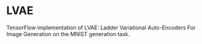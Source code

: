 # LVAE
TensorFlow implementation of LVAE: Ladder Variational Auto-Encoders For Image Generation on the MNIST generation task.
